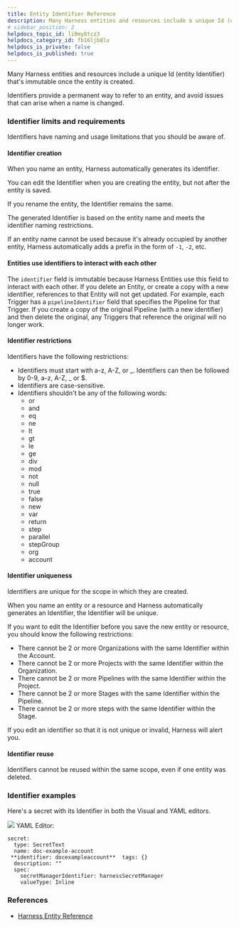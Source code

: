 ```yaml
---
title: Entity Identifier Reference
description: Many Harness entities and resources include a unique Id (entity Identifier) that's immutable once the entity is created. Identifiers provide a permanent way to refer to an entity, and avoid issues th…
# sidebar_position: 2
helpdocs_topic_id: li0my8tcz3
helpdocs_category_id: fb16ljb8lu
helpdocs_is_private: false
helpdocs_is_published: true
---
```


Many Harness entities and resources include a unique Id (entity Identifier) that's immutable once the entity is created.

Identifiers provide a permanent way to refer to an entity, and avoid issues that can arise when a name is changed.

### Identifier limits and requirements

Identifiers have naming and usage limitations that you should be aware of.

#### Identifier creation

When you name an entity, Harness automatically generates its identifier.

You can edit the Identifier when you are creating the entity, but not after the entity is saved.

If you rename the entity, the Identifier remains the same.

The generated Identifier is based on the entity name and meets the identifier naming restrictions.

If an entity name cannot be used because it's already occupied by another entity, Harness automatically adds a prefix in the form of `-1`, `-2`, etc.

#### Entities use identifiers to interact with each other

The `identifier` field is immutable because Harness Entities use this field to interact with each other. If you delete an Entity, or create a copy with a new identifier, references to that Entity will not get updated. For example, each Trigger has a `pipelineIdentifier` field that specifies the Pipeline for that Trigger. If you create a copy of the original Pipeline (with a new identifier) and then delete the original, any Triggers that reference the original will no longer work.

#### Identifier restrictions

Identifiers have the following restrictions:

* Identifiers must start with a-z, A-Z, or \_. Identifiers can then be followed by 0-9, a-z, A-Z, \_ or $.
* Identifiers are case-sensitive. 
* Identifiers shouldn't be any of the following words:
	+ or
	+ and
	+ eq
	+ ne
	+ lt
	+ gt
	+ le
	+ ge
	+ div
	+ mod
	+ not
	+ null
	+ true
	+ false
	+ new
	+ var
	+ return
	+ step
	+ parallel
	+ stepGroup
	+ org
	+ account

#### Identifier uniqueness

Identifiers are unique for the scope in which they are created.

When you name an entity or a resource and Harness automatically generates an Identifier, the Identifier will be unique.

If you want to edit the Identifier before you save the new entity or resource, you should know the following restrictions:

* There cannot be 2 or more Organizations with the same Identifier within the Account.
* There cannot be 2 or more Projects with the same Identifier within the Organization.
* There cannot be 2 or more Pipelines with the same Identifier within the Project.
* There cannot be 2 or more Stages with the same Identifier within the Pipeline.
* There cannot be 2 or more steps with the same Identifier within the Stage.

If you edit an identifier so that it is not unique or invalid, Harness will alert you.

#### Identifier reuse

Identifiers cannot be reused within the same scope, even if one entity was deleted.

### Identifier examples

Here's a secret with its Identifier in both the Visual and YAML editors.

![](./static/entity-identifier-reference-17.png)
YAML Editor:


```
secret:  
  type: SecretText  
  name: doc-example-account  
 **identifier: docexampleaccount**  tags: {}  
  description: ""  
  spec:  
    secretManagerIdentifier: harnessSecretManager  
    valueType: Inline
```
### References

* [Harness Entity Reference](harness-entity-reference.md)

